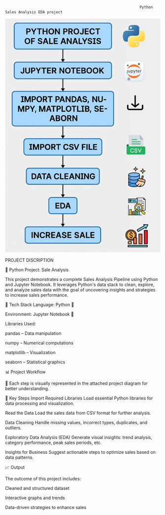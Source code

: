                                                                  Python Sales Analysis EDA project
  

![image alt](https://github.com/Gulshankr007/-Sale-analysis-Python-EDA-Project/blob/main/Python%20pj%20flowdiagram.png?raw=true)

PROJECT DISCRIPTION 

🛒 Python Project: Sale Analysis

This project demonstrates a complete Sales Analysis Pipeline using Python and Jupyter Notebook. It leverages Python's data stack to clean, explore, and analyze sales data with the goal of uncovering insights and strategies to increase sales performance.

🔧 Tech Stack
Language: Python 🐍

Environment: Jupyter Notebook 📓

Libraries Used:

pandas – Data manipulation

numpy – Numerical computations

matplotlib – Visualization

seaborn – Statistical graphics

📊 Project Workflow

🧩 Each step is visually represented in the attached project diagram for better understanding.

📁 Key Steps
Import Required Libraries
Load essential Python libraries for data processing and visualization.

Read the Data
Load the sales data from CSV format for further analysis.

Data Cleaning
Handle missing values, incorrect types, duplicates, and outliers.

Exploratory Data Analysis (EDA)
Generate visual insights: trend analysis, category performance, peak sales periods, etc.

Insights for Business
Suggest actionable steps to optimize sales based on data patterns.

📈 Output

The outcome of this project includes:

Cleaned and structured dataset

Interactive graphs and trends

Data-driven strategies to enhance sales

